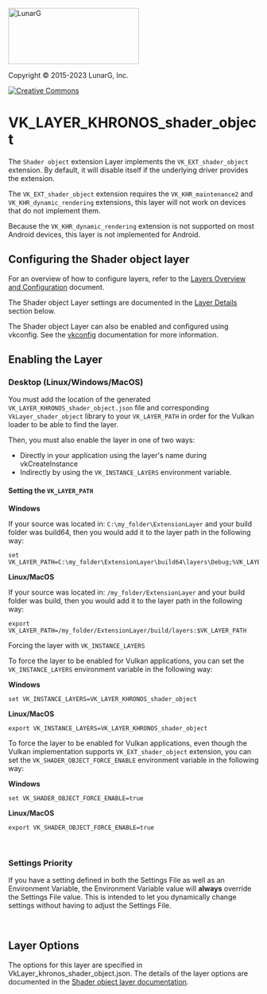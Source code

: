 <!-- markdownlint-disable MD041 -->
<p align="left"><img src="https://vulkan.lunarg.com/img/NewLunarGLogoBlack.png" alt="LunarG" width=263 height=113 /></p>

Copyright &copy; 2015-2023 LunarG, Inc.

[![Creative Commons][3]][4]

[3]: https://i.creativecommons.org/l/by-nd/4.0/88x31.png "Creative Commons License"
[4]: https://creativecommons.org/licenses/by-nd/4.0/


# VK\_LAYER\_KHRONOS\_shader_object
The `Shader object` extension Layer implements the `VK_EXT_shader_object` extension.
By default, it will disable itself if the underlying driver provides the extension.

The `VK_EXT_shader_object` extension requires the `VK_KHR_maintenance2` and `VK_KHR_dynamic_rendering` extensions, this layer will not work on devices that do not implement them.

Because the `VK_KHR_dynamic_rendering` extension is not supported on most Android devices, this layer is not implemented for Android.

## Configuring the Shader object layer

For an overview of how to configure layers, refer to the [Layers Overview and Configuration](https://vulkan.lunarg.com/doc/sdk/latest/windows/layer_configuration.html) document.

The Shader object Layer settings are documented in the [Layer Details](https://vulkan.lunarg.com/doc/sdk/latest/windows/shader_object_layer.html#user-content-layer-details) section below.

The Shader object Layer can also be enabled and configured using vkconfig. See the [vkconfig](https://vulkan.lunarg.com/doc/sdk/latest/windows/vkconfig.html) documentation for more information.


## Enabling the Layer

### Desktop (Linux/Windows/MacOS)

You must add the location of the generated `VK_LAYER_KHRONOS_shader_object.json` file and corresponding
`VkLayer_shader_object` library to your `VK_LAYER_PATH` in order for the Vulkan loader to be able
to find the layer.

Then, you must also enable the layer in one of two ways:

 * Directly in your application using the layer's name during vkCreateInstance
 * Indirectly by using the `VK_INSTANCE_LAYERS` environment variable.

#### Setting the `VK_LAYER_PATH`

**Windows**

If your source was located in: `C:\my_folder\ExtensionLayer` and your build folder was build64, then you would add it to the layer path in the following way:

    set VK_LAYER_PATH=C:\my_folder\ExtensionLayer\build64\layers\Debug;%VK_LAYER_PATH%

**Linux/MacOS**

If your source was located in: `/my_folder/ExtensionLayer` and your build folder was build, then you would add it to the layer path in the following way:

    export VK_LAYER_PATH=/my_folder/ExtensionLayer/build/layers:$VK_LAYER_PATH

Forcing the layer with `VK_INSTANCE_LAYERS`

To force the layer to be enabled for Vulkan applications, you can set the `VK_INSTANCE_LAYERS` environment variable in the following way:

**Windows**

    set VK_INSTANCE_LAYERS=VK_LAYER_KHRONOS_shader_object

**Linux/MacOS**

    export VK_INSTANCE_LAYERS=VK_LAYER_KHRONOS_shader_object

To force the layer to be enabled for Vulkan applications, even though the Vulkan implementation supports `VK_EXT_shader_object` extension, you can set the `VK_SHADER_OBJECT_FORCE_ENABLE` environment variable in the following way:

**Windows**

    set VK_SHADER_OBJECT_FORCE_ENABLE=true

**Linux/MacOS**

    export VK_SHADER_OBJECT_FORCE_ENABLE=true

<br>

### Settings Priority

If you have a setting defined in both the Settings File as well as an Environment
Variable, the Environment Variable value will **always** override the Settings File
value.
This is intended to let you dynamically change settings without having to adjust
the Settings File.

<br>


## Layer Options

The options for this layer are specified in VkLayer_khronos_shader_object.json. The details of the layer options are documented in the [Shader object layer documentation](https://vulkan.lunarg.com/doc/sdk/latest/windows/shader_object_layer.html).
